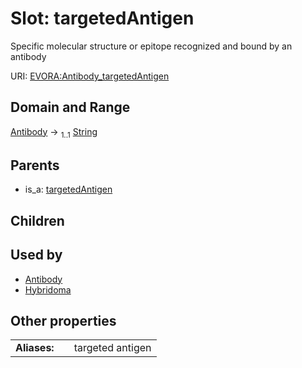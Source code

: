 
# Slot: targetedAntigen

Specific molecular structure or epitope recognized and bound by an antibody

URI: [EVORA:Antibody_targetedAntigen](https://evora-project.eu/Antibody_targetedAntigen)


## Domain and Range

[Antibody](Antibody.md) &#8594;  <sub>1..1</sub> [String](types/String.md)

## Parents

 *  is_a: [targetedAntigen](targetedAntigen.md)

## Children


## Used by

 * [Antibody](Antibody.md)
 * [Hybridoma](Hybridoma.md)

## Other properties

|  |  |  |
| --- | --- | --- |
| **Aliases:** | | targeted antigen |